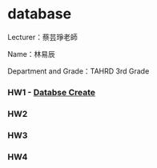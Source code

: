 # database
Lecturer：蔡芸琤老師

Name：林易辰

Department and Grade：TAHRD 3rd Grade

### HW1 - [Databse Create](https://youtu.be/MOpjxAwbDgw)


### HW2

### HW3

### HW4
